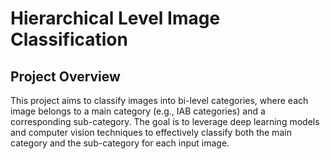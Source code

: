 # Hierarchical Level Image Classification

## Project Overview
This project aims to classify images into bi-level categories, where each image belongs to a main category (e.g., IAB categories) and a corresponding sub-category. The goal is to leverage deep learning models and computer vision techniques to effectively classify both the main category and the sub-category for each input image.

